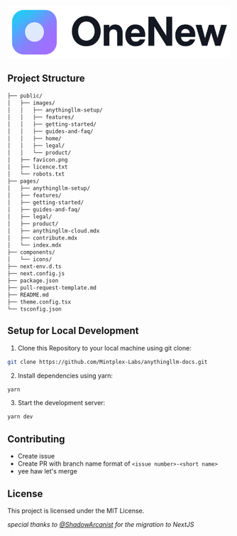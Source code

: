<a name="readme-top"></a>

<p align="center">
  <a href="https://useanything.com"><img src="https://github.com/Mintplex-Labs/anything-llm/blob/master/images/wordmark.png?raw=true" alt="AnythingLLM logo"></a>
</p>


## Project Structure

```
├── public/
│   ├── images/
│   │   ├── anythingllm-setup/
│   │   ├── features/
│   │   ├── getting-started/
│   │   ├── guides-and-faq/
│   │   ├── home/
│   │   ├── legal/
│   │   └── product/
│   ├── favicon.png
│   ├── licence.txt
│   └── robots.txt
├── pages/
│   ├── anythingllm-setup/
│   ├── features/
│   ├── getting-started/
│   ├── guides-and-faq/
│   ├── legal/
│   ├── product/
│   ├── anythingllm-cloud.mdx
│   ├── contribute.mdx
│   └── index.mdx
├── components/
│   └── icons/
├── next-env.d.ts
├── next.config.js
├── package.json
├── pull-request-template.md
├── README.md
├── theme.config.tsx
└── tsconfig.json
```

## Setup for Local Development

1. Clone this Repository to your local machine using git clone:

```sh
git clone https://github.com/Mintplex-Labs/anythingllm-docs.git
```


2. Install dependencies using yarn:

```sh
yarn
```

3. Start the development server:

```sh
yarn dev
```

## Contributing

- Create issue
- Create PR with branch name format of `<issue number>-<short name>`
- yee haw let's merge

## License

This project is licensed under the MIT License.

_special thanks to [@ShadowArcanist](https://github.com/ShadowArcanist) for the migration to NextJS_
